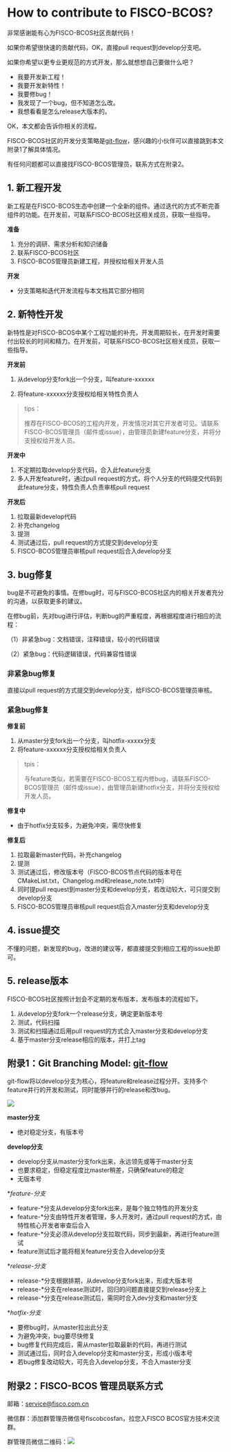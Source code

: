 

# How to contribute to FISCO-BCOS?

非常感谢能有心为FISCO-BCOS社区贡献代码！

如果你希望很快速的贡献代码，OK，直接pull request到develop分支吧。

如果你希望以更专业更规范的方式开发，那么就想想自己要做什么吧？

- 我要开发新工程！
- 我要开发新特性！
- 我要修bug！
- 我发现了一个bug，但不知道怎么改。
- 我想看看是怎么release大版本的。

OK，本文都会告诉你相关的流程。

FISCO-BCOS社区的开发分支策略是[git-flow](https://github.com/nvie/gitflow)，感兴趣的小伙伴可以直接跳到本文附录1了解具体情况。

有任何问题都可以直接找FISCO-BCOS管理员，联系方式在附录2。

## 1. 新工程开发

新工程是在FISCO-BCOS生态中创建一个全新的组件。通过迭代的方式不断完善组件的功能。在开发前，可联系FISCO-BCOS社区相关成员，获取一些指导。

**准备**

1. 充分的调研、需求分析和知识储备
2. 联系FISCO-BCOS社区
3. FISCO-BCOS管理员新建工程，并授权给相关开发人员

**开发**

- 分支策略和迭代开发流程与本文档其它部分相同

## 2. 新特性开发

新特性是对FISCO-BCOS中某个工程功能的补充，开发周期较长，在开发时需要付出较长的时间和精力。在开发前，可联系FISCO-BCOS社区相关成员，获取一些指导。

**开发前**

1. 从develop分支fork出一个分支，叫feature-xxxxxx

2. 将feature-xxxxxx分支授权给相关特性负责人

> tips：
>
> 推荐在FISCO-BCOS的工程内开发，开发情况对其它开发者可见。请联系FISCO-BCOS管理员（邮件或issue），由管理员新建feature分支，并将分支授权给开发人员。

**开发中**

1. 不定期拉取develop分支代码，合入此feature分支
2. 多人开发feature时，通过pull request的方式，将个人分支的代码提交代码到此feature分支，特性负责人负责审核pull request

**开发后**

1. 拉取最新develop代码
2. 补充changelog
3. 提测
4. 测试通过后，pull request的方式提交到develop分支
5. FISCO-BCOS管理员审核pull request后合入develop分支

## 3. bug修复

bug是不可避免的事情。在修bug时，可与FISCO-BCOS社区内的相关开发者充分的沟通，以获取更多的建议。

在修bug前，先对bug进行评估，判断bug的严重程度，再根据程度进行相应的流程：

（1）非紧急bug：文档错误，注释错误，较小的代码错误

（2）紧急bug：代码逻辑错误，代码兼容性错误

### 非紧急bug修复

直接以pull request的方式提交到develop分支，给FISCO-BCOS管理员审核。

### 紧急bug修复

**修复前**

1. 从master分支fork出一个分支，叫hotfix-xxxxx分支
2. 将feature-xxxxxx分支授权给相关负责人

> tpis：
>
> 与feature类似，若需要在FISCO-BCOS工程内修bug，请联系FISCO-BCOS管理员（邮件或issue），由管理员新建hotfix分支，并将分支授权给开发人员。

**修复中**

- 由于hotfix分支较多，为避免冲突，需尽快修复

**修复后**

1. 拉取最新master代码，补充changelog
2. 提测
3. 测试通过后，修改版本号（FISCO-BCOS节点代码的版本号在CMakeList.txt，Changelog.md和release_note.txt中）
4. 同时提pull request到master分支和develop分支，若改动较大，可只提交到develop分支
5. FISCO-BCOS管理员审核pull request后合入master分支和develop分支

## 4. issue提交

不懂的问题，新发现的bug，改进的建议等，都直接提交到相应工程的issue处即可。

## 5. release版本

FISCO-BCOS社区按照计划会不定期的发布版本，发布版本的流程如下。

1. 从develop分支fork一个release分支，确定更新版本号
2. 测试，代码扫描
3. 测试和扫描通过后用pull request的方式合入master分支和develop分支
4. 基于master分支release相应的版本，并打上tag



## 附录1：Git Branching Model: [git-flow](https://jeffkreeftmeijer.com/git-flow/)

git-flow将以develop分支为核心，将feature和release过程分开。支持多个feature并行的开发和测试，同时能够并行的release和改bug。

![](https://jeffkreeftmeijer.com/git-flow/git-flow.png)

**master分支**

* 绝对稳定分支，有版本号

**develop分支**

* develop分支从master分支fork出来，永远领先或等于master分支
* 也要求稳定，但稳定程度比master稍差，只确保feature的稳定
* 无版本号

**feature-*分支**

* feature-*分支从develop分支fork出来，是每个独立特性的开发分支
* feature-*分支由特性开发者管理，多人开发时，通过pull request的方式，由特性核心开发者审查后合入
* feature-*分支必须从develop分支拉取代码，同步到最新，再进行feature测试
* feature测试后才能将相关feature分支合入develop分支

**release-*分支**

* release-*分支根据排期，从develop分支fork出来，形成大版本号
* release-*分支在release测试时，回归的问题直接提交到release分支上
* release-*分支在release测试后，需同时合入dev分支和master分支

**hotfix-*分支**

* 要修bug时，从master拉出此分支
* 为避免冲突，bug要尽快修复
* bug修复代码完成后，需从master拉取最新的代码，再进行测试
* 测试通过后，同时合入develop分支和master分支，形成小版本号
* 若bug修复改动较大，可先合入develop分支，不合入master分支



## 附录2：FISCO-BCOS 管理员联系方式

邮箱：[service@fisco.com.cn](mailto:service@fisco.com.cn)

微信群：添加群管理员微信号fiscobcosfan，拉您入FISCO BCOS官方技术交流群。

群管理员微信二维码：![](https://raw.githubusercontent.com/FISCO-BCOS/FISCO-BCOS/master/doc/FISCO-BCOS.jpeg)









